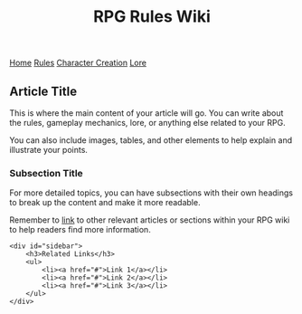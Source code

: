 <!DOCTYPE html>
<html lang="en">
<head>
    <meta charset="UTF-8">
    <meta name="viewport" content="width=device-width, initial-scale=1.0">
    <title>RPG Rules Wiki</title>
    <link rel="stylesheet" href="styles.css">
</head>
<body>

<header>
    <h1>RPG Rules Wiki</h1>
</header>

<nav>
    <a href="#">Home</a>
    <a href="#">Rules</a>
    <a href="#">Character Creation</a>
    <a href="#">Lore</a>
</nav>

<div id="container">
    <div id="main-content">
        <h2>Article Title</h2>
        <p>
            This is where the main content of your article will go. You can write about the rules, 
            gameplay mechanics, lore, or anything else related to your RPG.
        </p>
        <p>
            You can also include images, tables, and other elements to help explain and 
            illustrate your points.
        </p>
        <h3>Subsection Title</h3>
        <p>
            For more detailed topics, you can have subsections with their own headings to 
            break up the content and make it more readable.
        </p>
        <p>
            Remember to <a href="#">link</a> to other relevant articles or sections within your RPG wiki 
            to help readers find more information.
        </p>
    </div>

    <div id="sidebar">
        <h3>Related Links</h3>
        <ul>
            <li><a href="#">Link 1</a></li>
            <li><a href="#">Link 2</a></li>
            <li><a href="#">Link 3</a></li>
        </ul>
    </div>
</div>

</body>
</html>
